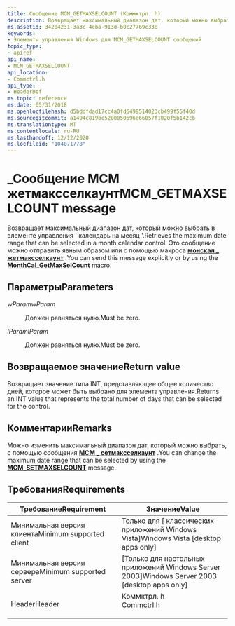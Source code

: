 ```yaml
---
title: Сообщение MCM_GETMAXSELCOUNT (Коммктрл. h)
description: Возвращает максимальный диапазон дат, который можно выбрать в элементе управления ' календарь на месяц '. Это сообщение можно отправить явным образом или с помощью \_ макроса монскал жетмаксселкаунт.
ms.assetid: 34204231-3a3c-4eba-913d-b0c27769c338
keywords:
- Элементы управления Windows для MCM_GETMAXSELCOUNT сообщений
topic_type:
- apiref
api_name:
- MCM_GETMAXSELCOUNT
api_location:
- Commctrl.h
api_type:
- HeaderDef
ms.topic: reference
ms.date: 05/31/2018
ms.openlocfilehash: d5bddfdad17cc4a0fd6499514023cb499f55f40d
ms.sourcegitcommit: a1494c819bc5200050696e66057f1020f5b142cb
ms.translationtype: MT
ms.contentlocale: ru-RU
ms.lasthandoff: 12/12/2020
ms.locfileid: "104071778"
---
```

# <a name="mcm_getmaxselcount-message"></a><span data-ttu-id="8d6a6-105">\_Сообщение MCM жетмаксселкаунт</span><span class="sxs-lookup"><span data-stu-id="8d6a6-105">MCM\_GETMAXSELCOUNT message</span></span>

<span data-ttu-id="8d6a6-106">Возвращает максимальный диапазон дат, который можно выбрать в элементе управления ' календарь на месяц '.</span><span class="sxs-lookup"><span data-stu-id="8d6a6-106">Retrieves the maximum date range that can be selected in a month calendar control.</span></span> <span data-ttu-id="8d6a6-107">Это сообщение можно отправить явным образом или с помощью макроса [**монскал \_ жетмаксселкаунт**](/windows/desktop/api/Commctrl/nf-commctrl-monthcal_getmaxselcount) .</span><span class="sxs-lookup"><span data-stu-id="8d6a6-107">You can send this message explicitly or by using the [**MonthCal\_GetMaxSelCount**](/windows/desktop/api/Commctrl/nf-commctrl-monthcal_getmaxselcount) macro.</span></span>

## <a name="parameters"></a><span data-ttu-id="8d6a6-108">Параметры</span><span class="sxs-lookup"><span data-stu-id="8d6a6-108">Parameters</span></span>

<dl> <dt>

<span data-ttu-id="8d6a6-109">*wParam*</span><span class="sxs-lookup"><span data-stu-id="8d6a6-109">*wParam*</span></span> 
</dt> <dd><span data-ttu-id="8d6a6-110">Должен равняться нулю.</span><span class="sxs-lookup"><span data-stu-id="8d6a6-110">Must be zero.</span></span></dd> <dt>

<span data-ttu-id="8d6a6-111">*lParam*</span><span class="sxs-lookup"><span data-stu-id="8d6a6-111">*lParam*</span></span> 
</dt> <dd><span data-ttu-id="8d6a6-112">Должен равняться нулю.</span><span class="sxs-lookup"><span data-stu-id="8d6a6-112">Must be zero.</span></span></dd> </dl>

## <a name="return-value"></a><span data-ttu-id="8d6a6-113">Возвращаемое значение</span><span class="sxs-lookup"><span data-stu-id="8d6a6-113">Return value</span></span>

<span data-ttu-id="8d6a6-114">Возвращает значение типа INT, представляющее общее количество дней, которое может быть выбрано для элемента управления.</span><span class="sxs-lookup"><span data-stu-id="8d6a6-114">Returns an INT value that represents the total number of days that can be selected for the control.</span></span>

## <a name="remarks"></a><span data-ttu-id="8d6a6-115">Комментарии</span><span class="sxs-lookup"><span data-stu-id="8d6a6-115">Remarks</span></span>

<span data-ttu-id="8d6a6-116">Можно изменить максимальный диапазон дат, который можно выбрать, с помощью сообщения [**MCM \_ сетмаксселкаунт**](mcm-setmaxselcount.md) .</span><span class="sxs-lookup"><span data-stu-id="8d6a6-116">You can change the maximum date range that can be selected by using the [**MCM\_SETMAXSELCOUNT**](mcm-setmaxselcount.md) message.</span></span>

## <a name="requirements"></a><span data-ttu-id="8d6a6-117">Требования</span><span class="sxs-lookup"><span data-stu-id="8d6a6-117">Requirements</span></span>



| <span data-ttu-id="8d6a6-118">Требование</span><span class="sxs-lookup"><span data-stu-id="8d6a6-118">Requirement</span></span> | <span data-ttu-id="8d6a6-119">Значение</span><span class="sxs-lookup"><span data-stu-id="8d6a6-119">Value</span></span> |
|-------------------------------------|---------------------------------------------------------------------------------------|
| <span data-ttu-id="8d6a6-120">Минимальная версия клиента</span><span class="sxs-lookup"><span data-stu-id="8d6a6-120">Minimum supported client</span></span><br/> | <span data-ttu-id="8d6a6-121">Только для \[ классических приложений Windows Vista\]</span><span class="sxs-lookup"><span data-stu-id="8d6a6-121">Windows Vista \[desktop apps only\]</span></span><br/>                                        |
| <span data-ttu-id="8d6a6-122">Минимальная версия сервера</span><span class="sxs-lookup"><span data-stu-id="8d6a6-122">Minimum supported server</span></span><br/> | <span data-ttu-id="8d6a6-123">\[Только для настольных приложений Windows Server 2003\]</span><span class="sxs-lookup"><span data-stu-id="8d6a6-123">Windows Server 2003 \[desktop apps only\]</span></span><br/>                                  |
| <span data-ttu-id="8d6a6-124">Header</span><span class="sxs-lookup"><span data-stu-id="8d6a6-124">Header</span></span><br/>                   | <dl> <span data-ttu-id="8d6a6-125"><dt>Коммктрл. h</dt></span><span class="sxs-lookup"><span data-stu-id="8d6a6-125"><dt>Commctrl.h</dt></span></span> </dl> |



 

 





